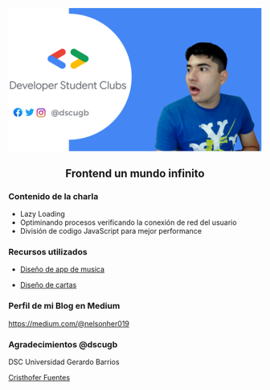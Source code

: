  <p align="center">
  <img src="nelson.png" alt="banner"/>
</p>

  <h2>
 <p align="center">
  Frontend un mundo infinito
</p>
  </h2>

### Contenido de la charla
* Lazy Loading
* Optiminando procesos verificando la conexión de red del usuario
* División de codigo JavaScript para mejor performance  

### Recursos utilizados

* [Diseño de app de musica](https://codepen.io/nelsonher019/pen/bGegOEN?editors=1100)

* [Diseño de cartas](https://codepen.io/nelsonher019/pen/xxOwZyP)

### Perfil de mi Blog en Medium

https://medium.com/@nelsonher019

### Agradecimientos @dscugb

DSC Universidad Gerardo Barrios

[Cristhofer Fuentes](https://github.com/chrisft25)